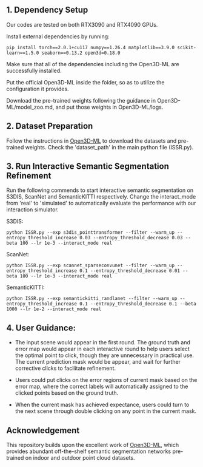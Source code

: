 ## 1. Dependency Setup
Our codes are tested on both RTX3090 and RTX4090 GPUs.

Install external dependencies by running:

```pip install torch==2.0.1+cu117 numpy==1.26.4 matplotlib==3.9.0 scikit-learn==1.5.0 seaborn==0.13.2 open3d=0.18.0```

Make sure that all of the dependencies including the Open3D-ML are successfully installed.

Put the official Open3D-ML inside the folder, so as to utilize the configuration it provides.

Download the pre-trained weights following the guidance in Open3D-ML/model_zoo.md, and put those weights in Open3D-ML/logs.


## 2. Dataset Preparation
Follow the instructions in [Open3D-ML](https://github.com/isl-org/Open3D-ML) to download the datasets and pre-trained weights. Check the 'dataset_path' in the main python file (ISSR.py).

## 3. Run Interactive Semantic Segmentation Refinement
Run the following commends to start interactive semantic segmentation on S3DIS, ScanNet and SemanticKITTI respectively.
Change the interact_mode from 'real' to 'simulated' to automatically evaluate the performance with our interaction simulator.

S3DIS:

```python ISSR.py --exp s3dis_pointtransformer --filter --warm_up --entropy_threshold_increase 0.03 --entropy_threshold_decrease 0.03 --beta 100 --lr 1e-3 --interact_mode real```

ScanNet:

```python ISSR.py --exp scannet_sparseconvunet --filter --warm_up --entropy_threshold_increase 0.1 --entropy_threshold_decrease 0.01 --beta 100 --lr 1e-3 --interact_mode real```

SemanticKITTI:

```python ISSR.py --exp semantickitti_randlanet --filter --warm_up --entropy_threshold_increase 0.1 --entropy_threshold_decrease 0.1 --beta 1000 --lr 1e-2 --interact_mode real```


## 4. User Guidance:

- The input scene would appear in the first round.
The ground truth and error map would appear in each interactive round to help users select the optimal point to click, though they are unnecessary in practical use.
The current prediction mask would be appear, and wait for further corrective clicks to facilitate refinement.

- Users could put clicks on the error regions of current mask based on the error map, where the correct labels will automatically assigned to the clicked points based on the ground truth.

- When the current mask has achieved expectance, users could turn to the next scene through double clicking on any point in the current mask.

## Acknowledgement
This repository builds upon the excellent work of [Open3D-ML](https://github.com/isl-org/Open3D-ML), which provides abundant off-the-shelf semantic segmentation networks pre-trained on indoor and outdoor point cloud datasets.
